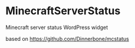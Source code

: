 MinecraftServerStatus
=====================

Minecraft server status WordPress widget

based on https://github.com/Dinnerbone/mcstatus